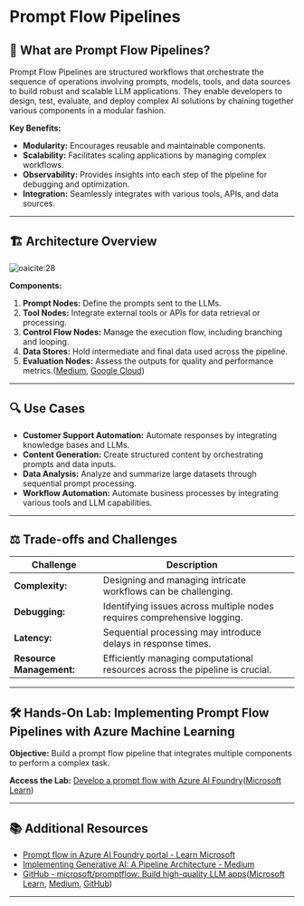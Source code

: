 #  Prompt Flow Pipelines

## 🧠 What are Prompt Flow Pipelines?

Prompt Flow Pipelines are structured workflows that orchestrate the sequence of operations involving prompts, models, tools, and data sources to build robust and scalable LLM applications. They enable developers to design, test, evaluate, and deploy complex AI solutions by chaining together various components in a modular fashion.

**Key Benefits:**

* **Modularity:** Encourages reusable and maintainable components.
* **Scalability:** Facilitates scaling applications by managing complex workflows.
* **Observability:** Provides insights into each step of the pipeline for debugging and optimization.
* **Integration:** Seamlessly integrates with various tools, APIs, and data sources.

---

## 🏗️ Architecture Overview

![oaicite:28](https://learn.microsoft.com/en-us/azure/machine-learning/prompt-flow/media/overview-what-is-prompt-flow/prompt-flow-lifecycle.png?view=azureml-api-2#lightbox)

**Components:**

1. **Prompt Nodes:** Define the prompts sent to the LLMs.
2. **Tool Nodes:** Integrate external tools or APIs for data retrieval or processing.
3. **Control Flow Nodes:** Manage the execution flow, including branching and looping.
4. **Data Stores:** Hold intermediate and final data used across the pipeline.
5. **Evaluation Nodes:** Assess the outputs for quality and performance metrics.([Medium][1], [Google Cloud][2])

---

## 🔍 Use Cases

* **Customer Support Automation:** Automate responses by integrating knowledge bases and LLMs.
* **Content Generation:** Create structured content by orchestrating prompts and data inputs.
* **Data Analysis:** Analyze and summarize large datasets through sequential prompt processing.
* **Workflow Automation:** Automate business processes by integrating various tools and LLM capabilities.

---

## ⚖️ Trade-offs and Challenges

| Challenge                | Description                                                                  |   |
| ------------------------ | ---------------------------------------------------------------------------- | - |
| **Complexity:**          | Designing and managing intricate workflows can be challenging.               |   |
| **Debugging:**           | Identifying issues across multiple nodes requires comprehensive logging.     |   |
| **Latency:**             | Sequential processing may introduce delays in response times.                |   |
| **Resource Management:** | Efficiently managing computational resources across the pipeline is crucial. |   |

---

## 🛠️ Hands-On Lab: Implementing Prompt Flow Pipelines with Azure Machine Learning

**Objective:** Build a prompt flow pipeline that integrates multiple components to perform a complex task.


**Access the Lab:** [Develop a prompt flow with Azure AI Foundry](https://learn.microsoft.com/en-us/azure/ai-foundry/how-to/flow-develop)([Microsoft Learn][3])

---

## 📚 Additional Resources

* [Prompt flow in Azure AI Foundry portal - Learn Microsoft](https://learn.microsoft.com/en-us/azure/ai-foundry/concepts/prompt-flow)
* [Implementing Generative AI: A Pipeline Architecture - Medium](https://medium.com/@theagipodcast/implementing-generative-ai-a-pipeline-architecture-7321e0a5cec4)
* [GitHub - microsoft/promptflow: Build high-quality LLM apps](https://github.com/microsoft/promptflow)([Microsoft Learn][4], [Medium][5], [GitHub][6])

---

[1]: https://medium.com/%40manoranjan.rajguru/rise-of-llmops-prompt-flow-basics-61ac6bf0e90e?utm_source=chatgpt.com "Rise of LLMOps : Prompt Flow Basics | by Manoranjan Rajguru | Medium"
[2]: https://cloud.google.com/blog/topics/developers-practitioners/what-data-pipeline-architecture-should-i-use?utm_source=chatgpt.com "What Data Pipeline Architecture should I use? | Google Cloud Blog"
[3]: https://learn.microsoft.com/en-us/azure/machine-learning/prompt-flow/get-started-prompt-flow?view=azureml-api-2&utm_source=chatgpt.com "Get started with prompt flow - Azure Machine Learning"
[4]: https://learn.microsoft.com/en-us/azure/ai-foundry/concepts/prompt-flow?utm_source=chatgpt.com "Prompt flow in Azure AI Foundry portal - Learn Microsoft"
[5]: https://medium.com/%40theagipodcast/implementing-generative-ai-a-pipeline-architecture-7321e0a5cec4?utm_source=chatgpt.com "Implementing Generative AI: A Pipeline Architecture - Medium"
[6]: https://github.com/microsoft/promptflow?utm_source=chatgpt.com "GitHub - microsoft/promptflow: Build high-quality LLM apps"
